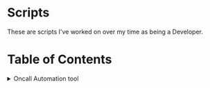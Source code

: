# Scripts
These are scripts I've worked on over my time as being a Developer.

# Table of Contents

<details>
  <summary>Oncall Automation tool</summary>
  
  [I'm an inline-style link](https://github.com/chmod000chmod/Scripts/blob/main/groovy_scripts/Jenkinsfile.oncall): 
![alt text](https://github.com/chmod000chmod/Scripts/blob/main/Diagrams/on_call_diagram.png "Logo Title Text 1")
  
</details>
